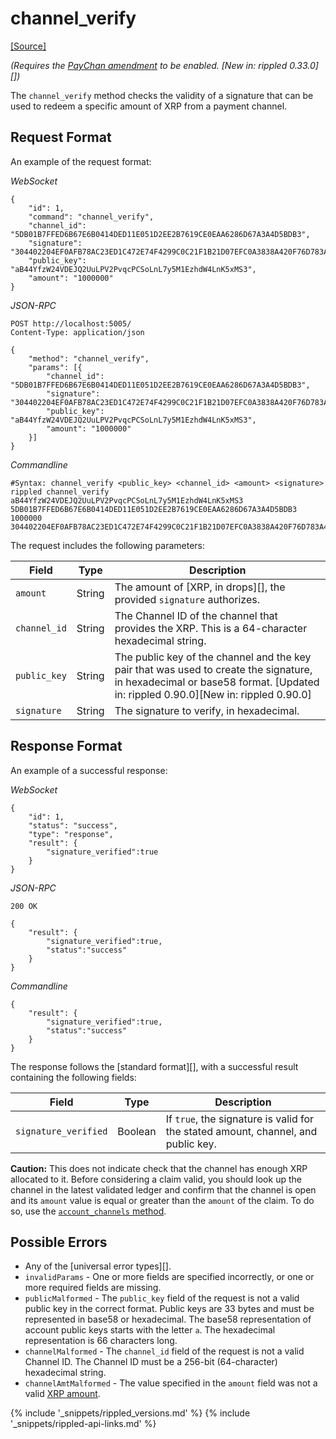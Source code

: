 # channel_verify
[[Source]<br>](https://github.com/ripple/rippled/blob/d4a56f223a3b80f64ff70b4e90ab6792806929ca/src/ripple/rpc/handlers/PayChanClaim.cpp#L89 "Source")

_(Requires the [PayChan amendment](known-amendments.html#paychan) to be enabled. [New in: rippled 0.33.0][])_

The `channel_verify` method checks the validity of a signature that can be used to redeem a specific amount of XRP from a payment channel.

## Request Format
An example of the request format:

<!-- MULTICODE_BLOCK_START -->

*WebSocket*

```
{
    "id": 1,
    "command": "channel_verify",
    "channel_id": "5DB01B7FFED6B67E6B0414DED11E051D2EE2B7619CE0EAA6286D67A3A4D5BDB3",
    "signature": "304402204EF0AFB78AC23ED1C472E74F4299C0C21F1B21D07EFC0A3838A420F76D783A400220154FB11B6F54320666E4C36CA7F686C16A3A0456800BBC43746F34AF50290064",
    "public_key": "aB44YfzW24VDEJQ2UuLPV2PvqcPCSoLnL7y5M1EzhdW4LnK5xMS3",
    "amount": "1000000"
}
```

*JSON-RPC*

```
POST http://localhost:5005/
Content-Type: application/json

{
    "method": "channel_verify",
    "params": [{
        "channel_id": "5DB01B7FFED6B67E6B0414DED11E051D2EE2B7619CE0EAA6286D67A3A4D5BDB3",
        "signature": "304402204EF0AFB78AC23ED1C472E74F4299C0C21F1B21D07EFC0A3838A420F76D783A400220154FB11B6F54320666E4C36CA7F686C16A3A0456800BBC43746F34AF50290064",
        "public_key": "aB44YfzW24VDEJQ2UuLPV2PvqcPCSoLnL7y5M1EzhdW4LnK5xMS3",
        "amount": "1000000"
    }]
}
```

*Commandline*

```
#Syntax: channel_verify <public_key> <channel_id> <amount> <signature>
rippled channel_verify aB44YfzW24VDEJQ2UuLPV2PvqcPCSoLnL7y5M1EzhdW4LnK5xMS3 5DB01B7FFED6B67E6B0414DED11E051D2EE2B7619CE0EAA6286D67A3A4D5BDB3 1000000 304402204EF0AFB78AC23ED1C472E74F4299C0C21F1B21D07EFC0A3838A420F76D783A400220154FB11B6F54320666E4C36CA7F686C16A3A0456800BBC43746F34AF50290064
```

<!-- MULTICODE_BLOCK_END -->

The request includes the following parameters:

| Field | Type | Description |
|-------|------|-------------|
| `amount` | String | The amount of [XRP, in drops][], the provided `signature` authorizes. |
| `channel_id` | String | The Channel ID of the channel that provides the XRP. This is a 64-character hexadecimal string. |
| `public_key` | String | The public key of the channel and the key pair that was used to create the signature, in hexadecimal or base58 format. [Updated in: rippled 0.90.0][New in: rippled 0.90.0] |
| `signature` | String | The signature to verify, in hexadecimal. |

## Response Format

An example of a successful response:

<!-- MULTICODE_BLOCK_START -->

*WebSocket*

```
{
    "id": 1,
    "status": "success",
    "type": "response",
    "result": {
        "signature_verified":true
    }
}
```

*JSON-RPC*

```
200 OK

{
    "result": {
        "signature_verified":true,
        "status":"success"
    }
}
```

*Commandline*

```
{
    "result": {
        "signature_verified":true,
        "status":"success"
    }
}
```

<!-- MULTICODE_BLOCK_END -->

The response follows the [standard format][], with a successful result containing the following fields:

| Field | Type | Description |
|-------|------|-------------|
| `signature_verified` | Boolean | If `true`, the signature is valid for the stated amount, channel, and public key. |

**Caution:** This does not indicate check that the channel has enough XRP allocated to it. Before considering a claim valid, you should look up the channel in the latest validated ledger and confirm that the channel is open and its `amount` value is equal or greater than the `amount` of the claim. To do so, use the [`account_channels` method](#account-channels).

## Possible Errors

* Any of the [universal error types][].
* `invalidParams` - One or more fields are specified incorrectly, or one or more required fields are missing.
* `publicMalformed` - The `public_key` field of the request is not a valid public key in the correct format. Public keys are 33 bytes and must be represented in base58 or hexadecimal. The base58 representation of account public keys starts with the letter `a`. The hexadecimal representation is 66 characters long.
* `channelMalformed` - The `channel_id` field of the request is not a valid Channel ID. The Channel ID must be a 256-bit (64-character) hexadecimal string.
* `channelAmtMalformed` - The value specified in the `amount` field was not a valid [XRP amount](#specifying-currency-amounts).


{% include '_snippets/rippled_versions.md' %}
{% include '_snippets/rippled-api-links.md' %}
